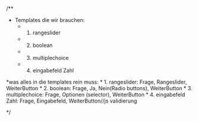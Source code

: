 /**
  * Templates die wir brauchen:
    * 1. rangeslider
    * 2. boolean
    * 3. multiplechoice
    * 4. eingabefeld Zahl  

  *was alles in die templates rein muss:
    * 1. rangeslider: Frage, Rangeslider, WeiterButton
    * 2. boolean: Frage, Ja, Nein(Radio buttons), WeiterButton
    * 3. multiplechoice: Frage, Optionen (selector), WeiterButton
    * 4. eingabefeld Zahl: Frage, Eingabefeld, WeiterButton//js validierung
    


  */